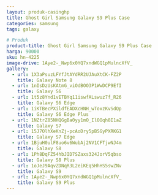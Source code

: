 ```yaml
---
layout: produk-casinghp
title: Ghost Girl Samsung Galaxy S9 Plus Case
categories: samsung
tags: galaxy

# Produk
product-title: Ghost Girl Samsung Galaxy S9 Plus Case
harga: 90000
sku: hn-4225
image-drive: 1Aye2-_Nwp6x0YQ7xndWGQ1pMulncXfV_
gallery:
  - url: 1X3aPsuzLFYfJtAYdRR2UJAuXtCK-FZ2P
    title: Galaxy Note 8
  - url: 1nIsDzUsKAtmG_viOdBOO3P1WwDCP9EfI
    title: Galaxy S6
  - url: 1t5z8Ynd1vETBYq11iswfALswuz7f_R26
    title: Galaxy S6 Edge
  - url: 1iKTBecPXildfEADXcHNH_wToxzKvSdQp
    title: Galaxy S6 Edge Plus
  - url: 1NZtrZ85NHQGgBa0yy1mO_IlOOqh8I1aZ
    title: Galaxy S7
  - url: 15J7OlhXeKnZj-pcAoDry5pBSGyPXRKG1
    title: Galaxy S7 Edge
  - url: 1BjuH0ulF8uo6v6WubAj2NV1CFTjwNJ4m
    title: Galaxy S8
  - url: 1Ph8DqFZ54hbJID7SZaxs324JorV5qbso
    title: Galaxy S8 Plus
  - url: 1oJeJ9AqvZDNqR3L2eiKEq5HhHS5swZNv
    title: Galaxy S9
  - url: 1Aye2-_Nwp6x0YQ7xndWGQ1pMulncXfV_
    title: Galaxy S9 Plus
---
```

